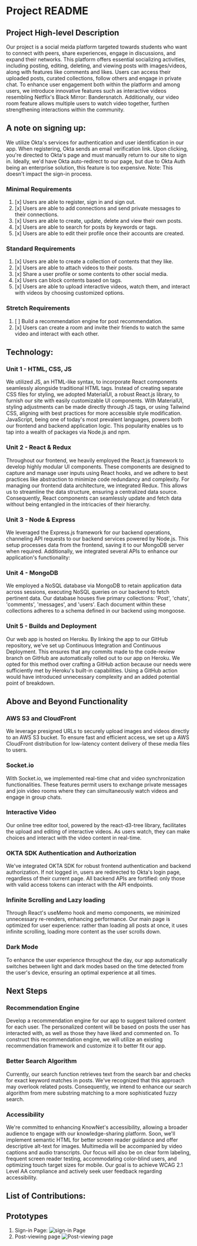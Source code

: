 # Project README

## Project High-level Description

Our project is a social meida platform targeted towards students who want to connect with peers, share experiences, engage in discussions, and expand their networks. This platform offers essential socializing activities, including posting, editing, deleting, and viewing posts with images/videos, along with features like comments and likes. Users can access their uploaded posts, curated collections, follow others and engage in private chat. To enhance user engagement both within the platform and among users, we introduce innovative features such as interactive videos resembling Netflix's Black Mirror: Bandersnatch. Additionally, our video room feature allows multiple users to watch video together, furthen strengthening interactions within the community.

## A note on signing up:
We utilize Okta's services for authentication and user identification in our app. When registering, Okta sends an email verification link. Upon clicking, you're directed to Okta's page and must manually return to our site to sign in. Ideally, we'd have Okta auto-redirect to our page, but due to Okta Auth being an enterprise solution, this feature is too expensive. Note: This doesn't impact the sign-in process.


### Minimal Requirements

1. [x] Users are able to register, sign in and sign out.
2. [x] Users are able to add connections and send private messages to their connections.
3. [x] Users are able to create, update, delete and view their own posts.
4. [x] Users are able to search for posts by keywords or tags.
5. [x] Users are able to edit their profile once their accounts are created.

### Standard Requirements

1. [x] Users are able to create a collection of contents that they like.
2. [x] Users are able to attach videos to their posts.
3. [x] Share a user profile or some contents to other social media.
4. [x] Users can block contents based on tags.
5. [x] Users are able to upload interactive videos, watch them, and interact with videos by choosing customized options.

### Stretch Requirements

1. [ ] Build a recommendation engine for post recommendation.
2. [x] Users can create a room and invite their friends to watch the same video and interact with each other.

## Technology:

### Unit 1 - HTML, CSS, JS
We utilized JS, an HTML-like syntax, to incorporate React components seamlessly alongside traditional HTML tags. 
Instead of creating separate CSS files for styling, we adopted MaterialUI, a robust React.js library, 
to furnish our site with easily customizable UI components. With MaterialUI, 
styling adjustments can be made directly through JS tags, or using Tailwind CSS, aligning with best practices for more accessible style modification.
JavaScript, being one of today's most prevalent languages, powers both our frontend and backend application logic. 
This popularity enables us to tap into a wealth of packages via Node.js and npm.
### Unit 2 - React & Redux
Throughout our frontend, we heavily employed the React.js framework to develop highly modular UI components. 
These components are designed to capture and manage user inputs using React hooks,
and we adhere to best practices like abstraction to minimize code redundancy and complexity. 
For managing our frontend data architecture, we integrated Redux. 
This allows us to streamline the data structure, ensuring a centralized data source. 
Consequently, React components can seamlessly update and fetch data without being entangled in the intricacies of their hierarchy.
### Unit 3 - Node & Express
We leveraged the Express.js framework for our backend operations, 
channeling API requests to our backend services powered by Node.js. 
This setup processes data from the frontend, saving it to our MongoDB server when required. 
Additionally, we integrated several APIs to enhance our application's functionality:
### Unit 4 - MongoDB
We employed a NoSQL database via MongoDB to retain application data across sessions, 
executing NoSQL queries on our backend to fetch pertinent data. 
Our database houses five primary collections: 'Post', 'chats', 'comments', 'messages', and 'users'. 
Each document within these collections adheres to a schema defined in our backend using mongoose.
### Unit 5 - Builds and Deployment
Our web app is hosted on Heroku. By linking the app to our GitHub repository, 
we've set up Continuous Integration and Continuous Deployment. 
This ensures that any commits made to the code-review branch on GitHub are automatically rolled out to our app on Heroku. 
We opted for this method over crafting a GitHub action because our needs were sufficiently met by Heroku's built-in capabilities. 
Using a GitHub action would have introduced unnecessary complexity and an added potential point of breakdown.
<!-- ### Users are able to register, sign in and sign out:

1. Use Mongoose to link MongoDB with backend objects and create a MongoDB database in MongoDB Atlas.
2. Build a sign-in webpage.
3. Integrate Okta SDK for authentication to allow users to sign up with email/phone/account+password, login, log out.
4. Deploy our front-end, back-end to a deployment platform (e.g., Vercel, Render, Cyclic, Railway, Deta, fly.io, Nextify).
5. Establish the general structure of front-end and backend project.

### Users are able to create, update, delete and view their posts:

1. Design schema of users (and potentially post, tag) (include a list of friends' id as a field in the user schema) and link schemas with MongoDB instances.
2. Develop a user-friendly UX and UI for post management.
3. Develop CRUD API endpoints for post management.
4. Generate test data for posts.
5. Write front-end code to make API calls to backend to retrieve data. -->

## Above and Beyond Functionality

### AWS S3 and CloudFront

We leverage presigned URLs to securely upload images and videos directly to an AWS S3 bucket. To ensure fast and efficient access, we set up a AWS CloudFront distribution for low-latency content delivery of these media files to users.

### Socket.io

With Socket.io, we implemented real-time chat and video synchronization functionalities. These features permit users to exchange private messages and join video rooms where they can simultaneously watch videos and engage in group chats.

### Interactive Video

Our online tree editor tool, powered by the react-d3-tree library, facilitates the upload and editing of interactive videos. As users watch, they can make choices and interact with the video content in real-time.

### OKTA SDK Authentication and Authorization

We've integrated OKTA SDK for robust frontend authentication and backend authorization. If not logged in, users are redirected to Okta's login page, regardless of their current page. All backend APIs are fortified: only those with valid access tokens can interact with the API endpoints.

### Infinite Scrolling and Lazy loading

Through React's useMemo hook and memo components, we minimized unnecessary re-renders, enhancing performance. Our main page is optimized for user experience: rather than loading all posts at once, it uses infinite scrolling, loading more content as the user scrolls down.

### Dark Mode 

To enhance the user experience throughout the day, our app automatically switches between light and dark modes based on the time detected from the user's device, ensuring an optimal experience at all times.

## Next Steps

### Recommendation Engine

Develop a recommendation engine for our app to suggest tailored content for each user. The personalized content will be based on posts the user has interacted with, as well as those they have liked and commented on. To construct this recommendation engine, we will utilize an existing recommendation framework and customize it to better fit our app.

### Better Search Algorithm 

Currently, our search function retrieves text from the search bar and checks for exact keyword matches in posts. We've recognized that this approach may overlook related posts. Consequently, we intend to enhance our search algorithm from mere substring matching to a more sophisticated fuzzy search.

### Accessibility

We're committed to enhancing KnowNet's accessibility, allowing a broader audience to engage with our knowledge-sharing platform. Soon, we'll implement semantic HTML for better screen reader guidance and offer descriptive alt-text for images. Multimedia will be accompanied by video captions and audio transcripts. Our focus will also be on clear form labeling, frequent screen reader testing, accommodating color-blind users, and optimizing touch target sizes for mobile. Our goal is to achieve WCAG 2.1 Level AA compliance and actively seek user feedback regarding accessibility.

## List of Contributions:

## Prototypes

1. Sign-in Page:
   ![sign-in Page](https://user-images.githubusercontent.com/99515001/258669743-ca17a245-0358-435a-ba96-8ab7bf6aefc0.png)
2. Post-viewing page
   ![Post-viewing page](https://user-images.githubusercontent.com/99515001/258669750-e2dc043f-e1c5-45f2-9d49-129910ea2a07.png)
